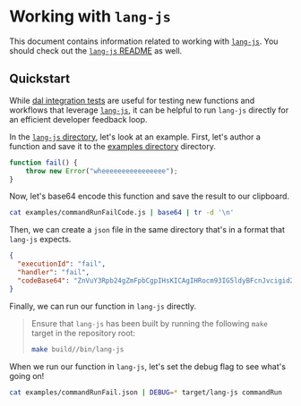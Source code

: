 # Working with `lang-js`

This document contains information related to working with [`lang-js`](../../bin/lang-js).
You should check out the [`lang-js` README](../../bin/lang-js/README.md) as well.

## Quickstart

While [dal integration tests](../../lib/dal/tests/integration.rs) are useful for testing new functions and workflows
that leverage [`lang-js`](../../bin/lang-js), it can be helpful to run `lang-js` directly for an efficient
developer feedback loop.

In the [`lang-js` directory](../../bin/lang-js), let's look at an example.
First, let's author a function and save it to the [examples directory](../../bin/lang-js/examples) directory.

```js
function fail() {
    throw new Error("wheeeeeeeeeeeeeeee");
}
```

Now, let's base64 encode this function and save the result to our clipboard.

```bash
cat examples/commandRunFailCode.js | base64 | tr -d '\n'
```

Then, we can create a `json` file in the same directory that's in a format that `lang-js` expects.

```json
{
  "executionId": "fail",
  "handler": "fail",
  "codeBase64": "ZnVuY3Rpb24gZmFpbCgpIHsKICAgIHRocm93IG5ldyBFcnJvcigid2hlZWVlZWVlZWVlZWVlZWVlIik7Cn0K"
}
```

Finally, we can run our function in `lang-js` directly.

> Ensure that `lang-js` has been built by running the following `make` target in the repository root:
>
> ```bash
> make build//bin/lang-js
> ```

When we run our function in `lang-js`, let's set the debug flag to see what's going on!

```bash
cat examples/commandRunFail.json | DEBUG=* target/lang-js commandRun
```